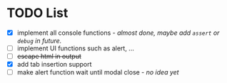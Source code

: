 # TODO List

- [x] implement all console functions - *almost done, maybe add `assert` or `debug` in future.*
- [ ] implement UI functions such as alert, ...
- [ ] <del>escape html in output</del>
- [x] add tab insertion support
- [ ] make alert function wait until modal close - *no idea yet*
